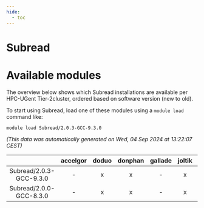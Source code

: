 ```yaml
---
hide:
  - toc
---
```


Subread
=======

# Available modules


The overview below shows which Subread installations are available per HPC-UGent Tier-2cluster, ordered based on software version (new to old).

To start using Subread, load one of these modules using a `module load` command like:

```shell
module load Subread/2.0.3-GCC-9.3.0
```

*(This data was automatically generated on Wed, 04 Sep 2024 at 13:22:07 CEST)*  

| |accelgor|doduo|donphan|gallade|joltik|shinx|skitty|
| :---: | :---: | :---: | :---: | :---: | :---: | :---: | :---: |
|Subread/2.0.3-GCC-9.3.0|-|x|x|-|x|-|-|
|Subread/2.0.0-GCC-8.3.0|-|x|x|-|x|-|x|
